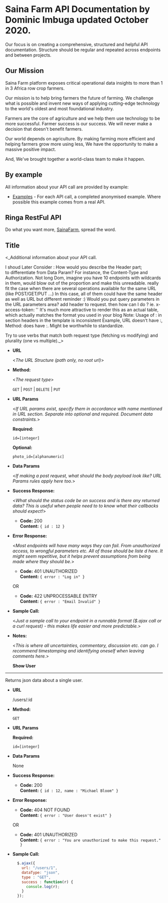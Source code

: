 
# Saina Farm  API Documentation by Dominic Imbuga updated October 2020.
Our focus is on creating a comprehensive, structured and helpful API documentation. Structure should be regular and repeated across
endpoints and between projects.


## Our Mission

Saina Farm platform exposes critical operational data insights to more than 1 in 3 Africa row crop farmers.

Our mission is to help bring farmers the future of farming. We challenge what is possible and invent new ways of applying cutting-edge technology to the world's oldest and most foundational industry.

Farmers are the core of agriculture and we help them use technology to be more successful. Farmer success is our success. We will never make a decision that doesn't benefit farmers.

Our  world depends on agriculture. By making farming more efficient and helping farmers grow more using less, We have the opportunity to make a massive positive impact.

And, We've brought together a world-class team to make it happen.

## By example

All information about your API call are provided by example:

* [Examples](examples) - For each API call, a completed anonymised example.
Where possible this example comes from a real API.

## Ringa RestFul API

Do what you want more, [SainaFarm](https://sainafarm.herokuapp.com/), spread the word.

**Title**
----
  <_Additional information about your API call. 

  I shoud Later Consider :
  How would you describe the Header part;  
  to differentiate from Data Param? For instance,
   the Content-Type and Authorization.
   Not  long Dom, imagine you have 10 endpoints with wildcards in them, would blow out of the proportion and make this unreadable.
   really fit the case when there are several operations available for the same URL (like POST/GET/PUT ...)
In this case, all of them could have the same header as well as URL but different reminder :)
Would you put query parameters in the URL parameters area?
add header to request. then how can I do ?
ie. x-access-token: ''
It's much more attractive to render this as an actual table, which actually matches the format you used in your blog 
Note: Usage of : in section headers in the template is inconsistent
Example, URL doesn't have :, Method: does have :. Might be worthwhile to standardize.

  
  Try to use verbs that match both request type (fetching vs modifying) and plurality (one vs multiple)._>

* **URL**

  <_The URL Structure (path only, no root url)_>

* **Method:**
  
  <_The request type_>

  `GET` | `POST` | `DELETE` | `PUT`
  
*  **URL Params**

   <_If URL params exist, specify them in accordance with name mentioned in URL section. Separate into optional and required. Document data constraints._> 

   **Required:**
 
   `id=[integer]`

   **Optional:**
 
   `photo_id=[alphanumeric]`

* **Data Params**

  <_If making a post request, what should the body payload look like? URL Params rules apply here too._>

* **Success Response:**
  
  <_What should the status code be on success and is there any returned data? This is useful when people need to to know what their callbacks should expect!_>

  * **Code:** 200 <br />
    **Content:** `{ id : 12 }`
 
* **Error Response:**

  <_Most endpoints will have many ways they can fail. From unauthorized access, to wrongful parameters etc. All of those should be liste d here. It might seem repetitive, but it helps prevent assumptions from being made where they should be._>

  * **Code:** 401 UNAUTHORIZED <br />
    **Content:** `{ error : "Log in" }`

  OR

  * **Code:** 422 UNPROCESSABLE ENTRY <br />
    **Content:** `{ error : "Email Invalid" }`

* **Sample Call:**

  <_Just a sample call to your endpoint in a runnable format ($.ajax call or a curl request) - this makes life easier and more predictable._> 

* **Notes:**

  <_This is where all uncertainties, commentary, discussion etc. can go. I recommend timestamping and identifying oneself when leaving comments here._> 


  **Show User**
----
  Returns json data about a single user.

* **URL**

  /users/:id

* **Method:**

  `GET`
  
*  **URL Params**

   **Required:**
 
   `id=[integer]`

* **Data Params**

  None

* **Success Response:**

  * **Code:** 200 <br />
    **Content:** `{ id : 12, name : "Michael Bloom" }`
 
* **Error Response:**

  * **Code:** 404 NOT FOUND <br />
    **Content:** `{ error : "User doesn't exist" }`

  OR

  * **Code:** 401 UNAUTHORIZED <br />
    **Content:** `{ error : "You are unauthorized to make this request." }`

* **Sample Call:**

  ```javascript
    $.ajax({
      url: "/users/1",
      dataType: "json",
      type : "GET",
      success : function(r) {
        console.log(r);
      }
    });
  ```
